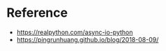 # Reference 
- https://realpython.com/async-io-python
- https://pingrunhuang.github.io/blog/2018-08-09/